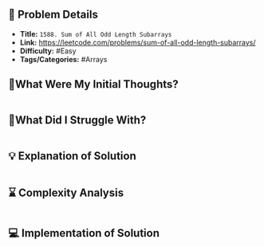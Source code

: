 ## 📝 Problem Details

- **Title:** `1588. Sum of All Odd Length Subarrays`
- **Link:** https://leetcode.com/problems/sum-of-all-odd-length-subarrays/
- **Difficulty:** #Easy 
- **Tags/Categories:** #Arrays 

## 💭What Were My Initial Thoughts?

```

```

## 🤔What Did I Struggle With?

```

```

## 💡 Explanation of Solution

```

```

## ⌛ Complexity Analysis

```

```

## 💻 Implementation of Solution

```cpp

```